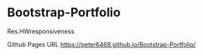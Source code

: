 # Bootstrap-Portfolio
Res.HWresponsiveness

Github Pages URL
https://peter6468.github.io/Bootstrap-Portfolio/
